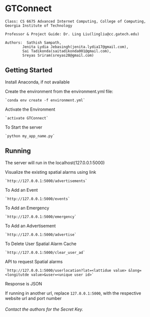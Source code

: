 # GTConnect

```
Class: CS 6675 Advanced Internet Computing, College of Computing, Georgia Institute of Technology

Professor & Project Guide: Dr. Ling Liu(lingliu@cc.gatech.edu)

Authors:  Sathish Sampath,
	    Jenita Lydia Jebasingh(jenita.lydia17@gmail.com),
	    Sai Tadikonda(saitadikonda001@gmail.com),
	    Sreyas Sriram(sreyas28@gmail.com)
```

## Getting Started

Install Anaconda, if not available


Create the environment from the environment.yml file:

	`conda env create -f environment.yml`

Activate the Environment

	`activate GTConnect`

To Start the server

	`python my_app_name.py`

## Running

The server will run in the localhost(127.0.0.1:5000)

Visualize the existing spatial alarms using link

	`http://127.0.0.1:5000/advertisements`

To Add an Event

	`http://127.0.0.1:5000/events`

To Add an Emergency

	`http://127.0.0.1:5000/emergency`

To Add an Advertisement

	`http://127.0.0.1:5000/advertise`

To Delete User Spatial Alarm Cache

	`http://127.0.0.1:5000/clear_user_ad`

API to request Spatial alarms

	`http://127.0.0.1:5000/userlocation?lat=<lattidue value> &long=<longitutde value>&user=<unique user id>`

Response is JSON

If running in another url, replace `127.0.0.1:5000`, with the respective website url and port number



###### Contact the authors for the Secret Key.



